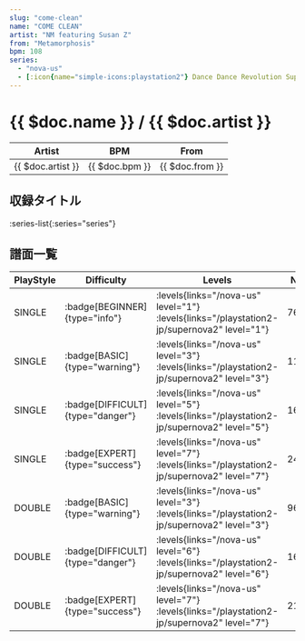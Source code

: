 ```yaml
---
slug: "come-clean"
name: "COME CLEAN"
artist: "NM featuring Susan Z"
from: "Metamorphosis"
bpm: 108
series:
  - "nova-us"
  - [:icon{name="simple-icons:playstation2"} Dance Dance Revolution SuperNOVA2 :icon{name="flag:jp-4x3"}](/playstation2-jp/supernova2)
---
```


# {{ $doc.name }} / {{ $doc.artist }}

|Artist|BPM|From|
|------|---|----|
|{{ $doc.artist }}|{{ $doc.bpm }}|{{ $doc.from }}|

## 収録タイトル

:series-list{:series="series"}

## 譜面一覧

|PlayStyle|Difficulty|Levels|Notes|Movie|
|---------|----------|------|-----|-----|
|SINGLE| :badge[BEGINNER]{type="info"}| :levels{links="/nova-us" level="1"}  :levels{links="/playstation2-jp/supernova2" level="1"}|76/1||
|SINGLE| :badge[BASIC]{type="warning"}| :levels{links="/nova-us" level="3"}  :levels{links="/playstation2-jp/supernova2" level="3"}|116/4||
|SINGLE| :badge[DIFFICULT]{type="danger"}| :levels{links="/nova-us" level="5"}  :levels{links="/playstation2-jp/supernova2" level="5"}|168/15||
|SINGLE| :badge[EXPERT]{type="success"}| :levels{links="/nova-us" level="7"}  :levels{links="/playstation2-jp/supernova2" level="7"}|249/11||
|DOUBLE| :badge[BASIC]{type="warning"}| :levels{links="/nova-us" level="3"}  :levels{links="/playstation2-jp/supernova2" level="3"}|96/2||
|DOUBLE| :badge[DIFFICULT]{type="danger"}| :levels{links="/nova-us" level="6"}  :levels{links="/playstation2-jp/supernova2" level="6"}|161/15||
|DOUBLE| :badge[EXPERT]{type="success"}| :levels{links="/nova-us" level="7"}  :levels{links="/playstation2-jp/supernova2" level="7"}|216/27||
